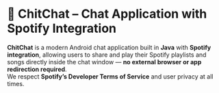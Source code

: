 # 🎵 ChitChat – Chat Application with Spotify Integration

**ChitChat** is a modern Android chat application built in **Java** with **Spotify integration**, allowing users to share and play their Spotify playlists and songs directly inside the chat window — **no external browser or app redirection required**.  
We respect **Spotify’s Developer Terms of Service** and user privacy at all times.
